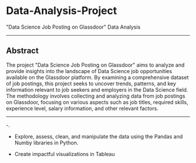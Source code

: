 # Data-Analysis-Project
"Data Science Job Posting on Glassdoor" Data Analysis

-----------------------------------------------------------------------------------------------------------------------------------------------------

<h2>Abstract</h2>

The project "Data Science Job Posting on Glassdoor" aims to analyze and provide insights into the landscape of Data Science job opportunities available
on the Glassdoor platform.
By examining a comprehensive dataset of job postings, this project seeks to uncover trends, patterns, and key information relevant to job seekers 
and employers in the Data Science field.
The methodology involves collecting and analyzing data from job postings on Glassdoor, focusing on various aspects such as job titles, required skills, 
experience level, salary information, and other relevant factors. 

-----------------------------------------------------------------------------------------------------------------------------------------------------

-.

- Explore, assess, clean, and manipulate the data using the Pandas and Numby libraries in Python.

- Create impactful visualizations in Tableau
